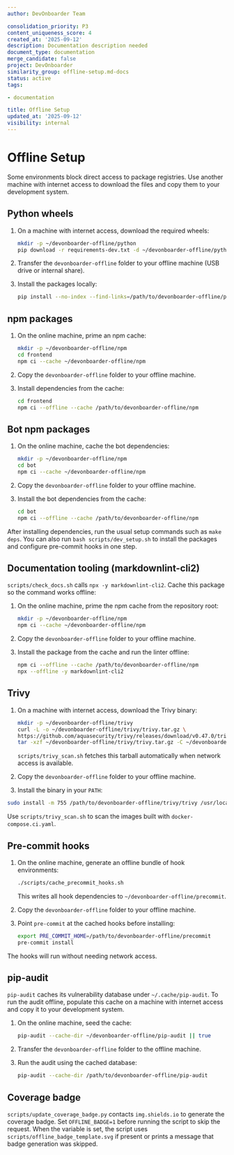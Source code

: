 ```yaml
---
author: DevOnboarder Team

consolidation_priority: P3
content_uniqueness_score: 4
created_at: '2025-09-12'
description: Documentation description needed
document_type: documentation
merge_candidate: false
project: DevOnboarder
similarity_group: offline-setup.md-docs
status: active
tags:

- documentation

title: Offline Setup
updated_at: '2025-09-12'
visibility: internal
---
```


# Offline Setup

Some environments block direct access to package registries. Use another
machine with internet access to download the files and copy them to your
development system.

## Python wheels

1. On a machine with internet access, download the required wheels:

    ```bash
    mkdir -p ~/devonboarder-offline/python
    pip download -r requirements-dev.txt -d ~/devonboarder-offline/python
    ```

2. Transfer the `devonboarder-offline` folder to your offline machine (USB drive or internal share).

3. Install the packages locally:

    ```bash
    pip install --no-index --find-links=/path/to/devonboarder-offline/python -r requirements-dev.txt
    ```

## npm packages

1. On the online machine, prime an npm cache:

    ```bash
    mkdir -p ~/devonboarder-offline/npm
    cd frontend
    npm ci --cache ~/devonboarder-offline/npm
    ```

2. Copy the `devonboarder-offline` folder to your offline machine.

3. Install dependencies from the cache:

    ```bash
    cd frontend
    npm ci --offline --cache /path/to/devonboarder-offline/npm
    ```

## Bot npm packages

1. On the online machine, cache the bot dependencies:

    ```bash
    mkdir -p ~/devonboarder-offline/npm
    cd bot
    npm ci --cache ~/devonboarder-offline/npm
    ```

2. Copy the `devonboarder-offline` folder to your offline machine.

3. Install the bot dependencies from the cache:

    ```bash
    cd bot
    npm ci --offline --cache /path/to/devonboarder-offline/npm
    ```

After installing dependencies, run the usual setup commands such as `make deps`.
You can also run `bash scripts/dev_setup.sh` to install the packages and
configure pre-commit hooks in one step.

## Documentation tooling (markdownlint-cli2)

`scripts/check_docs.sh` calls `npx -y markdownlint-cli2`. Cache this package so the
command works offline:

1. On the online machine, prime the npm cache from the repository root:

    ```bash
    mkdir -p ~/devonboarder-offline/npm
    npm ci --cache ~/devonboarder-offline/npm
    ```

2. Copy the `devonboarder-offline` folder to your offline machine.

3. Install the package from the cache and run the linter offline:

    ```bash
    npm ci --offline --cache /path/to/devonboarder-offline/npm
    npx --offline -y markdownlint-cli2
    ```

## Trivy

1. On a machine with internet access, download the Trivy binary:

    ```bash
    mkdir -p ~/devonboarder-offline/trivy
    curl -L -o ~/devonboarder-offline/trivy/trivy.tar.gz \
    https://github.com/aquasecurity/trivy/releases/download/v0.47.0/trivy_0.47.0_Linux-64bit.tar.gz
    tar -xzf ~/devonboarder-offline/trivy/trivy.tar.gz -C ~/devonboarder-offline/trivy
    ```

    `scripts/trivy_scan.sh` fetches this tarball automatically when network access is available.

2. Copy the `devonboarder-offline` folder to your offline machine.

3. Install the binary in your `PATH`:

```bash
sudo install -m 755 /path/to/devonboarder-offline/trivy/trivy /usr/local/bin/trivy

```

Use `scripts/trivy_scan.sh` to scan the images built with `docker-compose.ci.yaml`.

## Pre-commit hooks

1. On the online machine, generate an offline bundle of hook environments:

    ```bash
    ./scripts/cache_precommit_hooks.sh
    ```

    This writes all hook dependencies to `~/devonboarder-offline/precommit`.

2. Copy the `devonboarder-offline` folder to your offline machine.

3. Point `pre-commit` at the cached hooks before installing:

    ```bash
    export PRE_COMMIT_HOME=/path/to/devonboarder-offline/precommit
    pre-commit install
    ```

The hooks will run without needing network access.

## pip-audit

`pip-audit` caches its vulnerability database under `~/.cache/pip-audit`. To run
the audit offline, populate this cache on a machine with internet access and
copy it to your development system.

1. On the online machine, seed the cache:

    ```bash
    pip-audit --cache-dir ~/devonboarder-offline/pip-audit || true
    ```

2. Transfer the `devonboarder-offline` folder to the offline machine.

3. Run the audit using the cached database:

    ```bash
    pip-audit --cache-dir /path/to/devonboarder-offline/pip-audit
    ```

## Coverage badge

`scripts/update_coverage_badge.py` contacts `img.shields.io` to generate the
coverage badge. Set `OFFLINE_BADGE=1` before running the script to skip the
request. When the variable is set, the script uses `scripts/offline_badge_template.svg`
if present or prints a message that badge generation was skipped.
